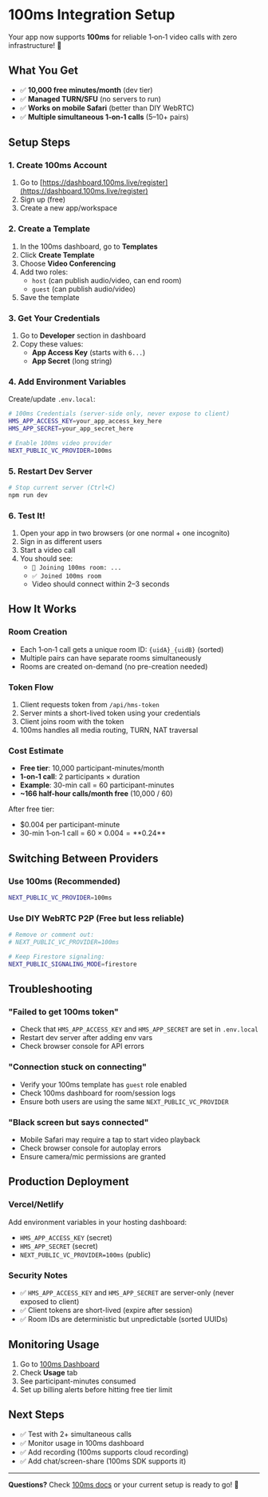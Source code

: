 # 100ms Integration Setup

Your app now supports **100ms** for reliable 1‑on‑1 video calls with zero infrastructure! 🎉

## What You Get

- ✅ **10,000 free minutes/month** (dev tier)
- ✅ **Managed TURN/SFU** (no servers to run)
- ✅ **Works on mobile Safari** (better than DIY WebRTC)
- ✅ **Multiple simultaneous 1‑on‑1 calls** (5–10+ pairs)

## Setup Steps

### 1. Create 100ms Account

1. Go to [https://dashboard.100ms.live/register](https://dashboard.100ms.live/register)
2. Sign up (free)
3. Create a new app/workspace

### 2. Create a Template

1. In the 100ms dashboard, go to **Templates**
2. Click **Create Template**
3. Choose **Video Conferencing**
4. Add two roles:
   - `host` (can publish audio/video, can end room)
   - `guest` (can publish audio/video)
5. Save the template

### 3. Get Your Credentials

1. Go to **Developer** section in dashboard
2. Copy these values:
   - **App Access Key** (starts with `6...`)
   - **App Secret** (long string)

### 4. Add Environment Variables

Create/update `.env.local`:

```bash
# 100ms Credentials (server-side only, never expose to client)
HMS_APP_ACCESS_KEY=your_app_access_key_here
HMS_APP_SECRET=your_app_secret_here

# Enable 100ms video provider
NEXT_PUBLIC_VC_PROVIDER=100ms
```

### 5. Restart Dev Server

```bash
# Stop current server (Ctrl+C)
npm run dev
```

### 6. Test It!

1. Open your app in two browsers (or one normal + one incognito)
2. Sign in as different users
3. Start a video call
4. You should see:
   - `🎯 Joining 100ms room: ...`
   - `✅ Joined 100ms room`
   - Video should connect within 2–3 seconds

## How It Works

### Room Creation

- Each 1‑on‑1 call gets a unique room ID: `{uidA}_{uidB}` (sorted)
- Multiple pairs can have separate rooms simultaneously
- Rooms are created on-demand (no pre-creation needed)

### Token Flow

1. Client requests token from `/api/hms-token`
2. Server mints a short-lived token using your credentials
3. Client joins room with the token
4. 100ms handles all media routing, TURN, NAT traversal

### Cost Estimate

- **Free tier**: 10,000 participant-minutes/month
- **1‑on‑1 call**: 2 participants × duration
- **Example**: 30-min call = 60 participant-minutes
- **~166 half-hour calls/month free** (10,000 / 60)

After free tier:
- $0.004 per participant-minute
- 30-min 1‑on‑1 call = 60 × $0.004 = **$0.24**

## Switching Between Providers

### Use 100ms (Recommended)

```bash
NEXT_PUBLIC_VC_PROVIDER=100ms
```

### Use DIY WebRTC P2P (Free but less reliable)

```bash
# Remove or comment out:
# NEXT_PUBLIC_VC_PROVIDER=100ms

# Keep Firestore signaling:
NEXT_PUBLIC_SIGNALING_MODE=firestore
```

## Troubleshooting

### "Failed to get 100ms token"

- Check that `HMS_APP_ACCESS_KEY` and `HMS_APP_SECRET` are set in `.env.local`
- Restart dev server after adding env vars
- Check browser console for API errors

### "Connection stuck on connecting"

- Verify your 100ms template has `guest` role enabled
- Check 100ms dashboard for room/session logs
- Ensure both users are using the same `NEXT_PUBLIC_VC_PROVIDER`

### "Black screen but says connected"

- Mobile Safari may require a tap to start video playback
- Check browser console for autoplay errors
- Ensure camera/mic permissions are granted

## Production Deployment

### Vercel/Netlify

Add environment variables in your hosting dashboard:
- `HMS_APP_ACCESS_KEY` (secret)
- `HMS_APP_SECRET` (secret)
- `NEXT_PUBLIC_VC_PROVIDER=100ms` (public)

### Security Notes

- ✅ `HMS_APP_ACCESS_KEY` and `HMS_APP_SECRET` are server-only (never exposed to client)
- ✅ Client tokens are short-lived (expire after session)
- ✅ Room IDs are deterministic but unpredictable (sorted UUIDs)

## Monitoring Usage

1. Go to [100ms Dashboard](https://dashboard.100ms.live/)
2. Check **Usage** tab
3. See participant-minutes consumed
4. Set up billing alerts before hitting free tier limit

## Next Steps

- ✅ Test with 2+ simultaneous calls
- ✅ Monitor usage in 100ms dashboard
- ✅ Add recording (100ms supports cloud recording)
- ✅ Add chat/screen-share (100ms SDK supports it)

---

**Questions?** Check [100ms docs](https://www.100ms.live/docs) or your current setup is ready to go! 🚀

